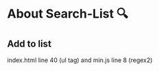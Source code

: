 # About Search-List :mag: <br/>

## Add to list

index.html line 40 (ul tag) and min.js line 8 (regex2)
